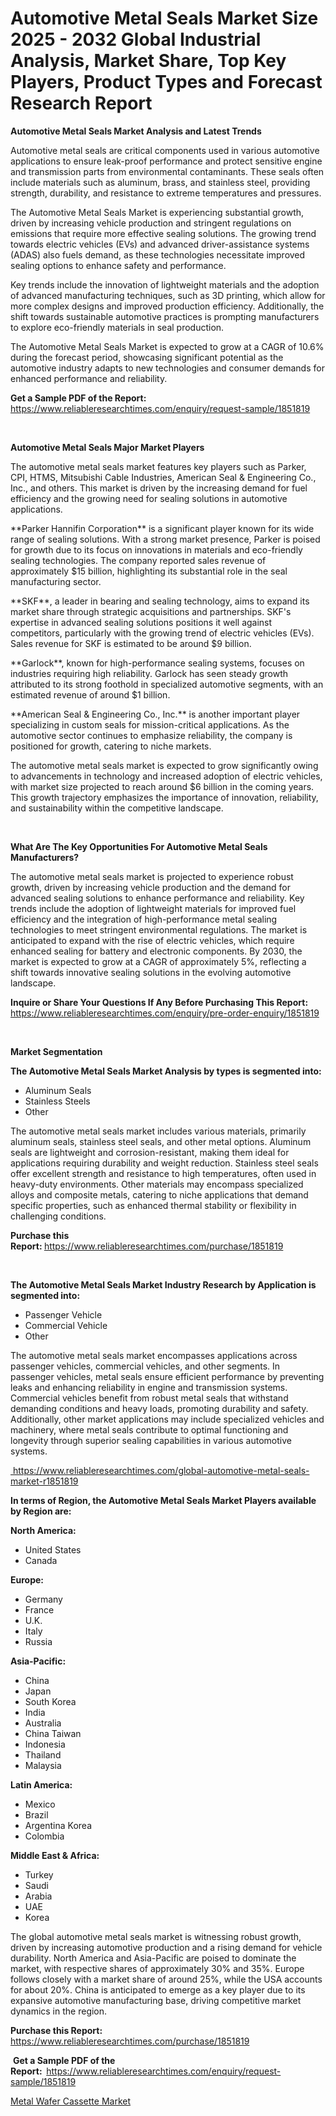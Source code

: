 <p><h1>Automotive Metal Seals Market Size 2025 - 2032 Global Industrial Analysis, Market Share, Top Key Players, Product Types and Forecast Research Report</h1></p><p><strong>Automotive Metal Seals Market Analysis and Latest Trends</strong></p>
<p><p>Automotive metal seals are critical components used in various automotive applications to ensure leak-proof performance and protect sensitive engine and transmission parts from environmental contaminants. These seals often include materials such as aluminum, brass, and stainless steel, providing strength, durability, and resistance to extreme temperatures and pressures.</p><p>The Automotive Metal Seals Market is experiencing substantial growth, driven by increasing vehicle production and stringent regulations on emissions that require more effective sealing solutions. The growing trend towards electric vehicles (EVs) and advanced driver-assistance systems (ADAS) also fuels demand, as these technologies necessitate improved sealing options to enhance safety and performance. </p><p>Key trends include the innovation of lightweight materials and the adoption of advanced manufacturing techniques, such as 3D printing, which allow for more complex designs and improved production efficiency. Additionally, the shift towards sustainable automotive practices is prompting manufacturers to explore eco-friendly materials in seal production.</p><p>The Automotive Metal Seals Market is expected to grow at a CAGR of 10.6% during the forecast period, showcasing significant potential as the automotive industry adapts to new technologies and consumer demands for enhanced performance and reliability.</p></p>
<p><strong>Get a Sample PDF of the Report:&nbsp;</strong> <a href="https://www.reliableresearchtimes.com/enquiry/request-sample/1851819?utm_campaign=1940&utm_medium=2&utm_source=Github&utm_content=ia&utm_term=15022025&utm_id=automotive-metal-seals">https://www.reliableresearchtimes.com/enquiry/request-sample/1851819</a></p>
<p>&nbsp;</p>
<p><strong>Automotive Metal Seals Major Market Players</strong></p>
<p><p>The automotive metal seals market features key players such as Parker, CPI, HTMS, Mitsubishi Cable Industries, American Seal & Engineering Co., Inc., and others. This market is driven by the increasing demand for fuel efficiency and the growing need for sealing solutions in automotive applications.</p><p>**Parker Hannifin Corporation** is a significant player known for its wide range of sealing solutions. With a strong market presence, Parker is poised for growth due to its focus on innovations in materials and eco-friendly sealing technologies. The company reported sales revenue of approximately $15 billion, highlighting its substantial role in the seal manufacturing sector.</p><p>**SKF**, a leader in bearing and sealing technology, aims to expand its market share through strategic acquisitions and partnerships. SKF's expertise in advanced sealing solutions positions it well against competitors, particularly with the growing trend of electric vehicles (EVs). Sales revenue for SKF is estimated to be around $9 billion.</p><p>**Garlock**, known for high-performance sealing systems, focuses on industries requiring high reliability. Garlock has seen steady growth attributed to its strong foothold in specialized automotive segments, with an estimated revenue of around $1 billion.</p><p>**American Seal & Engineering Co., Inc.** is another important player specializing in custom seals for mission-critical applications. As the automotive sector continues to emphasize reliability, the company is positioned for growth, catering to niche markets.</p><p>The automotive metal seals market is expected to grow significantly owing to advancements in technology and increased adoption of electric vehicles, with market size projected to reach around $6 billion in the coming years. This growth trajectory emphasizes the importance of innovation, reliability, and sustainability within the competitive landscape.</p></p>
<p>&nbsp;</p>
<p><strong>What Are The Key Opportunities For Automotive Metal Seals Manufacturers?</strong></p>
<p><p>The automotive metal seals market is projected to experience robust growth, driven by increasing vehicle production and the demand for advanced sealing solutions to enhance performance and reliability. Key trends include the adoption of lightweight materials for improved fuel efficiency and the integration of high-performance metal sealing technologies to meet stringent environmental regulations. The market is anticipated to expand with the rise of electric vehicles, which require enhanced sealing for battery and electronic components. By 2030, the market is expected to grow at a CAGR of approximately 5%, reflecting a shift towards innovative sealing solutions in the evolving automotive landscape.</p></p>
<p><strong>Inquire or Share Your Questions If Any Before Purchasing This Report:</strong> <a href="https://www.reliableresearchtimes.com/enquiry/pre-order-enquiry/1851819?utm_campaign=1940&utm_medium=2&utm_source=Github&utm_content=ia&utm_term=15022025&utm_id=automotive-metal-seals">https://www.reliableresearchtimes.com/enquiry/pre-order-enquiry/1851819</a></p>
<p>&nbsp;</p>
<p><strong>Market Segmentation</strong></p>
<p><strong>The Automotive Metal Seals Market Analysis by types is segmented into:</strong></p>
<p><ul><li>Aluminum Seals</li><li>Stainless Steels</li><li>Other</li></ul></p>
<p><p>The automotive metal seals market includes various materials, primarily aluminum seals, stainless steel seals, and other metal options. Aluminum seals are lightweight and corrosion-resistant, making them ideal for applications requiring durability and weight reduction. Stainless steel seals offer excellent strength and resistance to high temperatures, often used in heavy-duty environments. Other materials may encompass specialized alloys and composite metals, catering to niche applications that demand specific properties, such as enhanced thermal stability or flexibility in challenging conditions.</p></p>
<p><strong>Purchase this Report:&nbsp;</strong><a href="https://www.reliableresearchtimes.com/purchase/1851819?utm_campaign=1940&utm_medium=2&utm_source=Github&utm_content=ia&utm_term=15022025&utm_id=automotive-metal-seals">https://www.reliableresearchtimes.com/purchase/1851819</a></p>
<p>&nbsp;</p>
<p><strong>The Automotive Metal Seals Market Industry Research by Application is segmented into:</strong></p>
<p><ul><li>Passenger Vehicle</li><li>Commercial Vehicle</li><li>Other</li></ul></p>
<p><p>The automotive metal seals market encompasses applications across passenger vehicles, commercial vehicles, and other segments. In passenger vehicles, metal seals ensure efficient performance by preventing leaks and enhancing reliability in engine and transmission systems. Commercial vehicles benefit from robust metal seals that withstand demanding conditions and heavy loads, promoting durability and safety. Additionally, other market applications may include specialized vehicles and machinery, where metal seals contribute to optimal functioning and longevity through superior sealing capabilities in various automotive systems.</p></p>
<p><a href="https://www.reliableresearchtimes.com/global-automotive-metal-seals-market-r1851819?utm_campaign=1940&utm_medium=2&utm_source=Github&utm_content=ia&utm_term=15022025&utm_id=automotive-metal-seals">&nbsp;https://www.reliableresearchtimes.com/global-automotive-metal-seals-market-r1851819</a></p>
<p><strong>In terms of Region, the Automotive Metal Seals Market Players available by Region are:</strong></p>
<p>
    <p> <strong> North America: </strong>
        <ul>
            <li>United States</li>
            <li>Canada</li>
        </ul>
        </p> 
    <p> <strong> Europe: </strong>
        <ul>
            <li>Germany</li>
            <li>France</li>
            <li>U.K.</li>
            <li>Italy</li>
            <li>Russia</li>
        </ul>
        </p> 
    <p> <strong> Asia-Pacific: </strong>
        <ul>
            <li>China</li>
            <li>Japan</li>
            <li>South Korea</li>
            <li>India</li>
            <li>Australia</li>
            <li>China Taiwan</li>
            <li>Indonesia</li>
            <li>Thailand</li>
            <li>Malaysia</li>
        </ul>
        </p> 
    <p> <strong> Latin America: </strong>
        <ul>
            <li>Mexico</li>
            <li>Brazil</li>
            <li>Argentina Korea</li>
            <li>Colombia</li>
        </ul>
        </p> 
    <p> <strong> Middle East & Africa: </strong>
        <ul>
            <li>Turkey</li>
            <li>Saudi</li>
            <li>Arabia</li>
            <li>UAE</li>
            <li>Korea</li>
        </ul>
    </p>
    </p>
<p><p>The global automotive metal seals market is witnessing robust growth, driven by increasing automotive production and a rising demand for vehicle durability. North America and Asia-Pacific are poised to dominate the market, with respective shares of approximately 30% and 35%. Europe follows closely with a market share of around 25%, while the USA accounts for about 20%. China is anticipated to emerge as a key player due to its expansive automotive manufacturing base, driving competitive market dynamics in the region.</p></p>
<p><strong>Purchase this Report: </strong><a href="https://www.reliableresearchtimes.com/purchase/1851819?utm_campaign=1940&utm_medium=2&utm_source=Github&utm_content=ia&utm_term=15022025&utm_id=automotive-metal-seals">https://www.reliableresearchtimes.com/purchase/1851819</a></p>
<p>&nbsp;<strong>Get a Sample PDF of the Report:&nbsp;&nbsp;</strong><a href="https://www.reliableresearchtimes.com/enquiry/request-sample/1851819?utm_campaign=1940&utm_medium=2&utm_source=Github&utm_content=ia&utm_term=15022025&utm_id=automotive-metal-seals">https://www.reliableresearchtimes.com/enquiry/request-sample/1851819</a></p>
<p><strong></strong></p>
<p><p><a href="https://github.com/hgf64gh/Market-Research-Report-List-1/blob/main/metal-wafer-cassette-market.md?utm_campaign=1940&utm_medium=2&utm_source=Github&utm_content=ia&utm_term=15022025&utm_id=automotive-metal-seals">Metal Wafer Cassette Market</a></p></p>